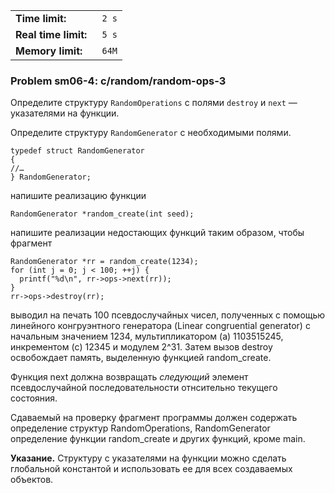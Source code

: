 |                       |        |
|-----------------------|--------|
| **Time limit:**       | ` 2 s` |
|  **Real time limit:** | ` 5 s` |
|  **Memory limit:**    | ` 64M` |


### Problem sm06-4: c/random/random-ops-3

Определите структуру `RandomOperations` с полями `destroy` и
`next` — указателями на функции.

Определите структуру `RandomGenerator` с необходимыми полями.

    
    
    typedef struct RandomGenerator
    {
    //…
    } RandomGenerator;

напишите реализацию функции

    
    
    RandomGenerator *random_create(int seed);

напишите реализации недостающих функций таким образом, чтобы
фрагмент

    
    
    RandomGenerator *rr = random_create(1234);
    for (int j = 0; j < 100; ++j) {
      printf("%d\n", rr->ops->next(rr));
    }
    rr->ops->destroy(rr);
    

выводил на печать 100 псевдослучайных чисел, полученных с помощью
линейного конгруэнтного генератора (Linear congruential
generator) с начальным значением 1234, мультипликатором (a)
1103515245, инкрементом (c) 12345 и модулем 2^31. Затем вызов
destroy освобождает память, выделенную функцией random_create.

Функция next должна возвращать _следующий_ элемент
псевдослучайной последовательности отнсительно текущего
состояния.

Сдаваемый на проверку фрагмент программы должен содержать
определение структур RandomOperations, RandomGenerator
определение функции random_create и других функций, кроме main.

**Указание.** Структуру с указателями на функции можно сделать
глобальной константой и использовать ее для всех создаваемых
объектов.

